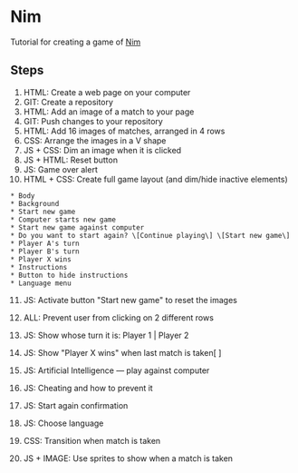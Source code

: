 # Nim #

Tutorial for creating a game of [Nim](https://ru.wikipedia.org/wiki/Ним_(игра))

## Steps

  1. HTML: Create a web page on your computer
  2. GIT: Create a repository
  3. HTML: Add an image of a match to your page
  4. GIT: Push changes to your repository
  5. HTML: Add 16 images of matches, arranged in 4 rows
  6. CSS: Arrange the images in a V shape
  7. JS + CSS: Dim an image when it is clicked
  8. JS + HTML: Reset button
  9. JS: Game over alert
 10. HTML + CSS: Create full game layout (and dim/hide inactive elements)

    * Body
    * Background
    * Start new game
    * Computer starts new game
    * Start new game against computer
    * Do you want to start again? \[Continue playing\] \[Start new game\]
    * Player A's turn
    * Player B's turn
    * Player X wins
    * Instructions
    * Button to hide instructions
    * Language menu

  11. JS: Activate button "Start new game" to reset the images
  12. ALL: Prevent user from clicking on 2 different rows
  13. JS: Show whose turn it is: Player 1 | Player 2
  14. JS: Show "Player X wins" when last match is taken[ ]

  
  15. JS: Artificial Intelligence — play against computer
  16. JS: Cheating and how to prevent it
  17. JS: Start again confirmation
  18. JS: Choose language
  19. CSS: Transition when match is taken 
  20. JS + IMAGE: Use sprites to show when a match is taken

